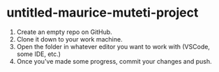 # untitled-maurice-muteti-project
1. Create an empty repo on GitHub. 
2. Clone it down to your work machine. 
3. Open the folder in whatever editor you want to work with (VSCode, some IDE, etc.)
4. Once you've made some progress, commit your changes and push. 